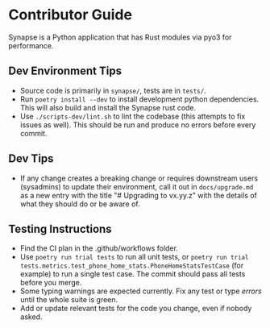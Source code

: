 # Contributor Guide

Synapse is a Python application that has Rust modules via pyo3 for performance.

## Dev Environment Tips
- Source code is primarily in `synapse/`, tests are in `tests/`.
- Run `poetry install --dev` to install development python dependencies. This will also build and install the Synapse rust code.
- Use `./scripts-dev/lint.sh` to lint the codebase (this attempts to fix issues as well). This should be run and produce no errors before every commit.

## Dev Tips
- If any change creates a breaking change or requires downstream users (sysadmins) to update their environment, call it out in `docs/upgrade.md` as a new entry with the title "# Upgrading to vx.yy.z" with the details of what they should do or be aware of.

## Testing Instructions
- Find the CI plan in the .github/workflows folder.
- Use `poetry run trial tests` to run all unit tests, or `poetry run trial tests.metrics.test_phone_home_stats.PhoneHomeStatsTestCase` (for example) to run a single test case. The commit should pass all tests before you merge.
- Some typing warnings are expected currently. Fix any test or type *errors* until the whole suite is green.
- Add or update relevant tests for the code you change, even if nobody asked.
